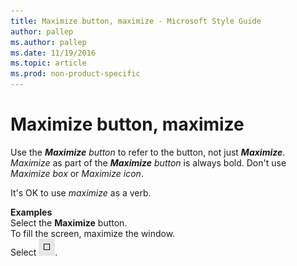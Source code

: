 ```yaml
---
title: Maximize button, maximize - Microsoft Style Guide
author: pallep
ms.author: pallep
ms.date: 11/19/2016
ms.topic: article
ms.prod: non-product-specific
---
```


# Maximize button, maximize

Use the ***Maximize*** *button* to refer to the button, not just ***Maximize***. *Maximize* as part of the ***Maximize*** *button* is always bold. Don't use *Maximize box* or *Maximize icon*. 

It's OK to use *maximize* as a verb. 

**Examples**    
Select the **Maximize** button.     
To fill the screen, maximize the window.   
Select ![](media/maximize-button-maximize/302251874.png).
